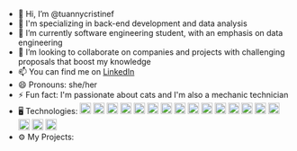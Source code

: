 - 👋 Hi, I’m @tuannycristinef
- 👀 I'm specializing in back-end development and data analysis
- 🌱 I’m currently software engineering student, with an emphasis on data engineering
- 💞️ I’m looking to collaborate on companies and projects with challenging proposals that boost my knowledge
- 📫 You can find me on [LinkedIn](http://linkedin.com/in/tuanny-cristine-franca)
- 😄 Pronouns: she/her
- ⚡ Fun fact: I'm passionate about cats and I'm also a mechanic technician
- 🖥️ Technologies:
            <img src="https://cdn.jsdelivr.net/gh/devicons/devicon@latest/icons/java/java-original-wordmark.svg" width="20" height="20"/>
            <img src="https://cdn.jsdelivr.net/gh/devicons/devicon@latest/icons/html5/html5-original.svg" width="20" height="20"/>
            <img src="https://cdn.jsdelivr.net/gh/devicons/devicon@latest/icons/css3/css3-original.svg" width="20" height="20"/>
            <img src="https://cdn.jsdelivr.net/gh/devicons/devicon@latest/icons/javascript/javascript-original.svg" width="20" height="20"/>
            <img src="https://cdn.jsdelivr.net/gh/devicons/devicon@latest/icons/react/react-original-wordmark.svg" width="20" height="20"/>
            <img src="https://cdn.jsdelivr.net/gh/devicons/devicon@latest/icons/amazonwebservices/amazonwebservices-original-wordmark.svg" width="20" height="20"/>
            <img src="https://cdn.jsdelivr.net/gh/devicons/devicon@latest/icons/azuredevops/azuredevops-original.svg" width="20" height="20"/>
            <img src="https://cdn.jsdelivr.net/gh/devicons/devicon@latest/icons/mysql/mysql-original-wordmark.svg" width="20" height="20"/>
            <img src="https://cdn.jsdelivr.net/gh/devicons/devicon@latest/icons/postgresql/postgresql-original-wordmark.svg" width="20" height="20"/>
            <img src="https://cdn.jsdelivr.net/gh/devicons/devicon@latest/icons/anaconda/anaconda-original-wordmark.svg" width="20" height="20"/>
            <img src="https://cdn.jsdelivr.net/gh/devicons/devicon@latest/icons/apachespark/apachespark-original-wordmark.svg" width="20" height="20"/>
            <img src="https://cdn.jsdelivr.net/gh/devicons/devicon@latest/icons/c/c-original.svg" width="20" height="20"/>
            <img src="https://cdn.jsdelivr.net/gh/devicons/devicon@latest/icons/cplusplus/cplusplus-original.svg" width="20" height="20"/>
            <img src="https://cdn.jsdelivr.net/gh/devicons/devicon@latest/icons/django/django-plain.svg" width="20" height="20"/>
            <img src="https://cdn.jsdelivr.net/gh/devicons/devicon@latest/icons/docker/docker-original-wordmark.svg" width="20" height="20"/>
            <img src="https://cdn.jsdelivr.net/gh/devicons/devicon@latest/icons/git/git-original-wordmark.svg" width="20" height="20"/>
            <img src="https://cdn.jsdelivr.net/gh/devicons/devicon@latest/icons/linux/linux-original.svg" width="20" height="20"/>
            <img src="https://cdn.jsdelivr.net/gh/devicons/devicon@latest/icons/python/python-original.svg" width="20" height="20"/>
- ⚙️ My Projects:
          
            
          

<!---
tuannycristinef/tuannycristinef is a ✨ special ✨ repository because its `README.md` (this file) appears on your GitHub profile.
You can click the Preview link to take a look at your changes.
--->
